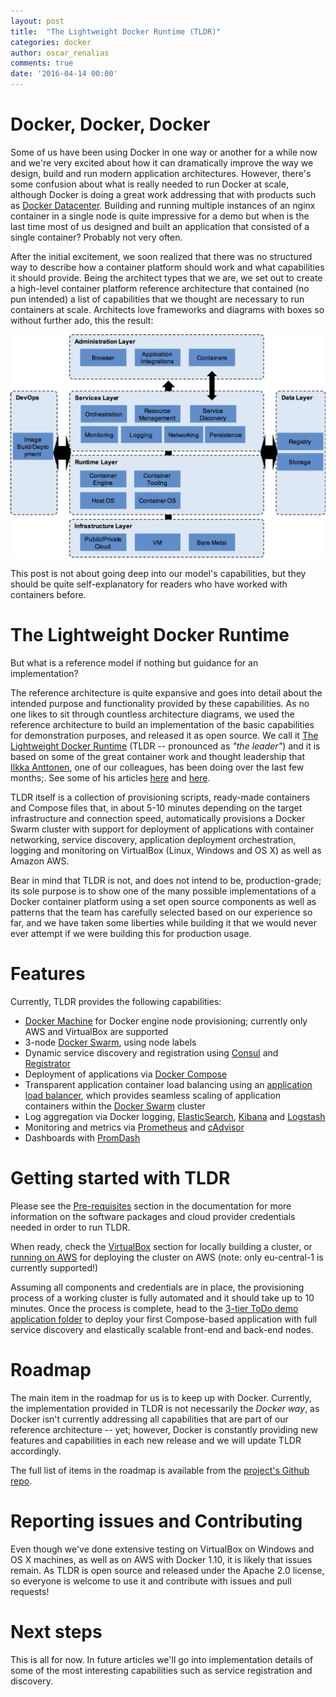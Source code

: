 ```yaml
---
layout: post
title:  "The Lightweight Docker Runtime (TLDR)"
categories: docker
author: oscar_renalias
comments: true
date: '2016-04-14 00:00'
---
```

# Docker, Docker, Docker

Some of us have been using Docker in one way or another for a while now and we're very excited about how it can dramatically improve the way we design, build and run modern application architectures.  However, there's some confusion about what is really needed to run Docker at scale, although Docker is doing a great work addressing that with products such as [Docker Datacenter](https://www.docker.com/products/docker-datacenter). Building and running multiple instances of an nginx container in a single node is quite impressive for a demo but when is the last time most of us designed and built an application that consisted of a single container? Probably not very often.

After the initial excitement, we soon realized that there was no structured way to describe how a container platform should work and what capabilities it should provide. Being the architect types that we are, we set out to create a high-level container platform reference architecture that contained (no pun intended) a list of capabilities that we thought are necessary to run containers at scale. Architects love frameworks and diagrams with boxes so without further ado, this the result:

![Container Reference Architecture](/img/posts/the-lightweight-docker-runtime/refarch.jpg)

This post is not about going deep into our model's capabilities, but they should be quite self-explanatory for readers who have worked with containers before.

# The Lightweight Docker Runtime

But what is a reference model if nothing but guidance for an implementation?

The reference architecture is quite expansive and goes into detail about the intended purpose and functionality provided by these capabilities. As no one likes to sit through countless architecture diagrams, we used the reference architecture to build an implementation of the basic capabilities for demonstration purposes, and released it as open source. We call it [The Lightweight Docker Runtime](https://github.com/accenture/tldr) (TLDR -- pronounced as _"the leader"_) and it is based on some of the great container work and thought leadership that [Ilkka Anttonen](http://sirile.github.io/), one of our colleagues, has been doing over the last few months;. See some of his articles [here](http://sirile.github.io/2015/12/14/automatic-scaling-with-docker-19-and-overlay-network-locally-and-in-aws.html) and [here](http://sirile.github.io/2015/08/05/part-2-scaling-in-amazon-aws-vpc-with-docker-docker-machine-consul-registrator-haproxy-elk-and-prometheus.html).

TLDR itself is a collection of provisioning scripts, ready-made containers and Compose files that, in about 5-10 minutes depending on the target infrastructure and connection speed, automatically provisions a Docker Swarm cluster with support for deployment of applications with container networking, service discovery, application deployment orchestration, logging and monitoring on VirtualBox (Linux, Windows and OS X) as well as Amazon AWS.

Bear in mind that TLDR is not, and does not intend to be, production-grade; its sole purpose is to show one of the many possible implementations of a Docker container platform using a set open source components as well as patterns that the team has carefully selected based on our experience so far, and we have taken some liberties while building it that we would never ever attempt if we were building this for production usage.

# Features

Currently, TLDR provides the following capabilities:

- [Docker Machine](https://docs.docker.com/machine/) for Docker engine node provisioning; currently only AWS and VirtualBox are supported 
- 3-node [Docker Swarm](https://docs.docker.com/swarm/), using node labels
- Dynamic service discovery and registration using [Consul](https://www.consul.io/) and [Registrator](https://github.com/gliderlabs/registrator)
- Deployment of applications via [Docker Compose](https://docs.docker.com/compose/)
- Transparent application container load balancing using an [application load balancer](https://github.com/Accenture/tldr-alb), which provides seamless scaling of application containers within the [Docker Swarm](https://docs.docker.com/swarm/) cluster
- Log aggregation via Docker logging, [ElasticSearch](https://www.elastic.co/products/elasticsearch), [Kibana](https://www.elastic.co/products/kibana) and [Logstash](https://www.elastic.co/products/logstash) 
- Monitoring and metrics via [Prometheus](https://github.com/prometheus) and [cAdvisor](https://github.com/google/cadvisor)
- Dashboards with [PromDash](https://github.com/prometheus/promdash)

# Getting started with TLDR

Please see the [Pre-requisites](https://github.com/Accenture/tldr#pre-requisites) section in the documentation for more information on the software packages and cloud provider credentials needed in order to run TLDR.

When ready, check the [VirtualBox](https://github.com/Accenture/tldr#setting-up-locally) section for locally building a cluster, or [running on AWS](https://github.com/Accenture/tldr#setting-up-in-aws) for deploying the cluster on AWS (note: only eu-central-1 is currently supported!)

Assuming all components and credentials are in place, the provisioning process of a working cluster is fully automated and it should take up to 10 minutes. Once the process is complete, head to the [3-tier ToDo demo application folder](https://github.com/Accenture/tldr/tree/master/apps/todo) to deploy your first Compose-based application with full service discovery and elastically scalable front-end and back-end nodes.

# Roadmap

The main item in the roadmap for us is to keep up with Docker. Currently, the implementation provided in TLDR is not necessarily the _Docker way_, as Docker isn't currently addressing all capabilities that are part of our reference architecture -- yet; however, Docker is constantly providing new features and capabilities in each new release and we will update TLDR accordingly.

The full list of items in the roadmap is available from the [project's Github repo](https://github.com/Accenture/tldr/issues). 

# Reporting issues and Contributing

Even though we've done extensive testing on VirtualBox on Windows and OS X machines, as well as on AWS with Docker 1.10, it is likely that issues remain. As TLDR is open source and released under the Apache 2.0 license, so everyone is welcome to use it and contribute with issues and pull requests!

# Next steps

This is all for now. In future articles we'll go into implementation details of some of the most interesting capabilities such as service registration and discovery.
